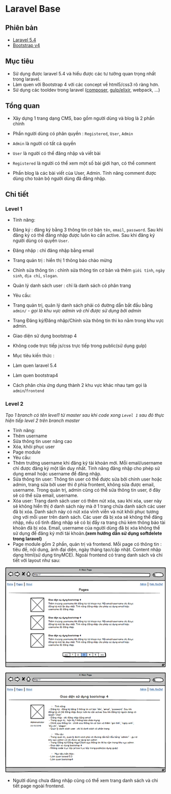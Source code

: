 # Laravel Base

## Phiên bản

- [Laravel 5.4](https://laravel.com/docs/5.4)
- [Bootstrap v4](https://v4-alpha.getbootstrap.com)

## Mục tiêu

- Sử dụng được laravel 5.4 và hiểu được các tư tưởng quan trọng nhất trong laravel.
- Làm quen với Bootstrap 4 với các concept về html5/css3 rõ ràng hơn.
- Sử dụng các tooldev trong laravel ([composer](http://getcomposer.org), [gulp/elixir](https://laravel.com/docs/5.3/elixir), webpack, ...)

## Tổng quan

- Xây dựng 1 trang dạng CMS, bao gồm người dùng và blog là 2 phần chính
- Phần người dùng có phân quyền : `Registered`, `User`, `Admin`
 - `Admin` là người có tất cả quyền
 - `User` là người có thể đăng nhập và viết bài
 - `Registered` là người có thể xem một số bài giới hạn, có thể comment

- Phần blog là các bài viết của User, Admin. Tính năng comment được dùng cho toàn bộ người dùng đã đăng nhập.

## Chi tiết

### Level 1

- Tính năng:
 - Đăng ký : đăng ký bằng 3 thông tin cơ bản `tên`, `email`, `password`. Sau khi đăng ký có thể đăng nhập được luôn ko cần active. Sau khi đăng ký người dùng có quyền `User`.
 - Đăng nhập : chỉ đăng nhập bằng email
 - Trang quản trị : hiển thị 1 thông báo chào mừng
 - Chỉnh sửa thông tin : chỉnh sửa thông tin cơ bản và thêm `giới tính`, `ngày sinh`, `địa chỉ`, `slogan`.
 - Quản lý danh sách user : chỉ là danh sách có phân trang

- Yêu cầu:
 - Trang quản trị, quản lý danh sách phải có đường dẫn bắt đầu bằng `admin/` - _gọi là khu vực admin và chỉ được sử dụng bởi admin_
 - Trang Đăng ký/Đăng nhập/Chỉnh sửa thông tin thì ko nằm trong khu vực admin.
 - Giao diện sử dụng bootstrap 4
 - Không code trực tiếp js/css trực tiếp trong public(sử dụng gulp)

- Mục tiêu kiến thức :
 - Làm quen laravel 5.4
 - Làm quen bootstrap4
 - Cách phân chia ứng dụng thành 2 khu vực khác nhau tạm gọi là `admin`/`frontend`

### Level 2
_Tạo 1 branch có tên level1 từ master sau khi code xong `Level 1` sau đó thực hiện tiếp level 2 trên branch master_
- Tính năng:
 - Thêm username
 - Sửa thông tin user nâng cao
 - Xóa, khôi phục user
 - Page module
- Yêu cầu:
 - Thêm trường username khi đăng ký tài khoản mới. Mỗi email/username chỉ được đăng ký một lần duy nhất. Tính năng đăng nhập cho phép sử dụng email hoặc username để đăng nhập.
 - Sửa thông tin user: Thông tin user có thể được sửa bởi chính user hoặc admin, trang sửa bởi user thì ở phía frontent, không sửa được email, username. Trong quản trị, admin cũng có thể sửa thông tin user, ở đây sẽ có thể sửa email, username.
 - Xóa user: Trang danh sách user có thêm nút xóa, sau khi xóa, user này sẽ không hiển thị ở danh sách này mà ở 1 trang chứa danh sách các user đã bị xóa. Danh sách này có nút xóa vĩnh viễn và nút khôi phục tương ứng với mỗi user trên danh sách. Các user đã bị xóa sẽ không thể đăng nhập, nếu cố tình đăng nhập sẽ có bị đẩy ra trang chủ kèm thông báo tài khoản đã bị xóa. Email, username của người dùng đã bị xóa không thể sử dụng để đăng ký mới tài khoản.**(xem hướng dẫn sử dụng softdelete trong laravel)**
 - Page module gồm 2 phần, quản trị và frontend. Mỗi page có thông tin : tiêu đề, nội dung, ảnh đại diện, ngày tháng tạo/cập nhật. Content nhập dạng html(sử dụng tinyMCE). Ngoài frontend có trang danh sách và chi tiết với layout như sau:

 ![Danh sách page](pages/pages.png)

 ![Chi tiết page](pages/page.png)
 
 - Người dùng chưa đăng nhập cũng có thể xem trang danh sách và chi tiết page ngoài frontend.

